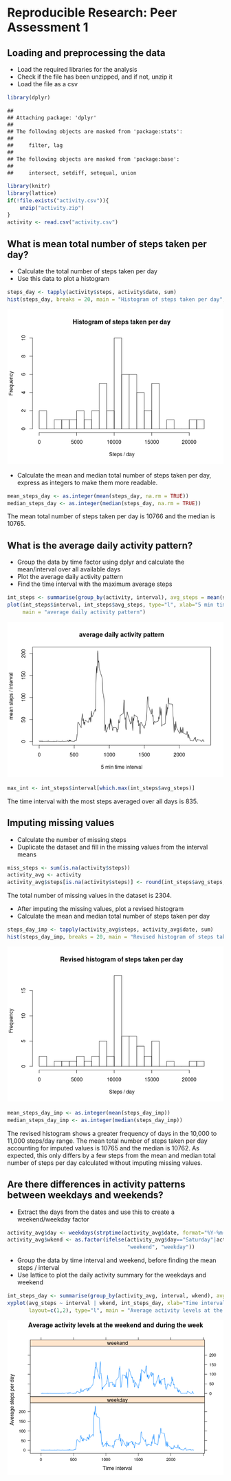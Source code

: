 # Reproducible Research: Peer Assessment 1

## Loading and preprocessing the data

- Load the required libraries for the analysis  
- Check if the file has been unzipped, and if not, unzip it  
- Load the file as a csv


```r
library(dplyr)
```

```
## 
## Attaching package: 'dplyr'
## 
## The following objects are masked from 'package:stats':
## 
##     filter, lag
## 
## The following objects are masked from 'package:base':
## 
##     intersect, setdiff, setequal, union
```

```r
library(knitr)
library(lattice)
if(!file.exists("activity.csv")){
    unzip("activity.zip")
}
activity <- read.csv("activity.csv")
```
  
## What is mean total number of steps taken per day?  

- Calculate the total number of steps taken per day
- Use this data to plot a histogram


```r
steps_day <- tapply(activity$steps, activity$date, sum)
hist(steps_day, breaks = 20, main = "Histogram of steps taken per day", xlab = "Steps / day")
```

![](PA1_template_files/figure-html/hist-1.png) 

- Calculate the mean and median total number of steps taken per day, express as integers to make them more readable.


```r
mean_steps_day <- as.integer(mean(steps_day, na.rm = TRUE))
median_steps_day <- as.integer(median(steps_day, na.rm = TRUE))
```

The mean total number of steps taken per day is 10766 and the median is 10765.

## What is the average daily activity pattern?

- Group the data by time factor using dplyr and calculate the mean/interval over all available days
- Plot the average daily activity pattern
- Find the time interval with the maximum average steps


```r
int_steps <- summarise(group_by(activity, interval), avg_steps = mean(steps, na.rm=TRUE))
plot(int_steps$interval, int_steps$avg_steps, type="l", xlab="5 min time interval", ylab="mean steps / interval",
     main = "average daily activity pattern")
```

![](PA1_template_files/figure-html/pattern-1.png) 

```r
max_int <- int_steps$interval[which.max(int_steps$avg_steps)]
```

The time interval with the most steps averaged over all days is 835.  

## Imputing missing values

- Calculate the number of missing steps
- Duplicate the dataset and fill in the missing values from the interval means


```r
miss_steps <- sum(is.na(activity$steps))
activity_avg <- activity
activity_avg$steps[is.na(activity$steps)] <- round(int_steps$avg_steps, digits=0)
```

The total number of missing values in the dataset is 2304.

- After imputing the missing values, plot a revised histogram
- Calculate the mean and median total number of steps taken per day


```r
steps_day_imp <- tapply(activity_avg$steps, activity_avg$date, sum)
hist(steps_day_imp, breaks = 20, main = "Revised histogram of steps taken per day", xlab = "Steps / day")
```

![](PA1_template_files/figure-html/hist_impute-1.png) 

```r
mean_steps_day_imp <- as.integer(mean(steps_day_imp))
median_steps_day_imp <- as.integer(median(steps_day_imp))
```

The revised histogram shows a greater frequency of days in the 10,000 to 11,000 steps/day range. The mean total number of steps taken per day accounting for imputed values is 10765 and the median is 10762. As expected, this only differs by a few steps from the mean and median total number of steps per day calculated without imputing missing values.

## Are there differences in activity patterns between weekdays and weekends?

- Extract the days from the dates and use this to create a weekend/weekday factor


```r
activity_avg$day <- weekdays(strptime(activity_avg$date, format="%Y-%m-%d"))
activity_avg$wkend <- as.factor(ifelse(activity_avg$day=="Saturday"|activity_avg$day=="Sunday", 
                                       "weekend", "weekday"))
```

- Group the data by time interval and weekend, before finding the mean steps / interval
- Use lattice to plot the daily activity summary for the weekdays and weekend


```r
int_steps_day <- summarise(group_by(activity_avg, interval, wkend), avg_steps = mean(steps))
xyplot(avg_steps ~ interval | wkend, int_steps_day, xlab="Time interval", ylab="Average steps per day",
       layout=c(1,2), type="l", main = "Average activity levels at the weekend and during the week")
```

![](PA1_template_files/figure-html/weekday_plot-1.png) 
